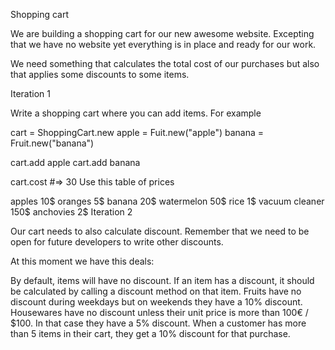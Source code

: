 Shopping cart

We are building a shopping cart for our new awesome website. Excepting that we have no website yet everything is in place and ready for our work.

We need something that calculates the total cost of our purchases but also that applies some discounts to some items.

Iteration 1

Write a shopping cart where you can add items. For example

cart = ShoppingCart.new
apple = Fuit.new("apple")
banana = Fruit.new("banana")

cart.add apple
cart.add banana

cart.cost 
#=> 30
Use this table of prices

apples     10$
oranges     5$
banana     20$
watermelon 50$
rice          1$
vacuum cleaner 150$
anchovies     2$
Iteration 2

Our cart needs to also calculate discount. Remember that we need to be open for future developers to write other discounts.

At this moment we have this deals:

By default, items will have no discount.
If an item has a discount, it should be calculated by calling a discount method on that item.
Fruits have no discount during weekdays but on weekends they have a 10% discount.
Housewares have no discount unless their unit price is more than 100€ / $100. In that case they have a 5% discount.
When a customer has more than 5 items in their cart, they get a 10% discount for that purchase.

